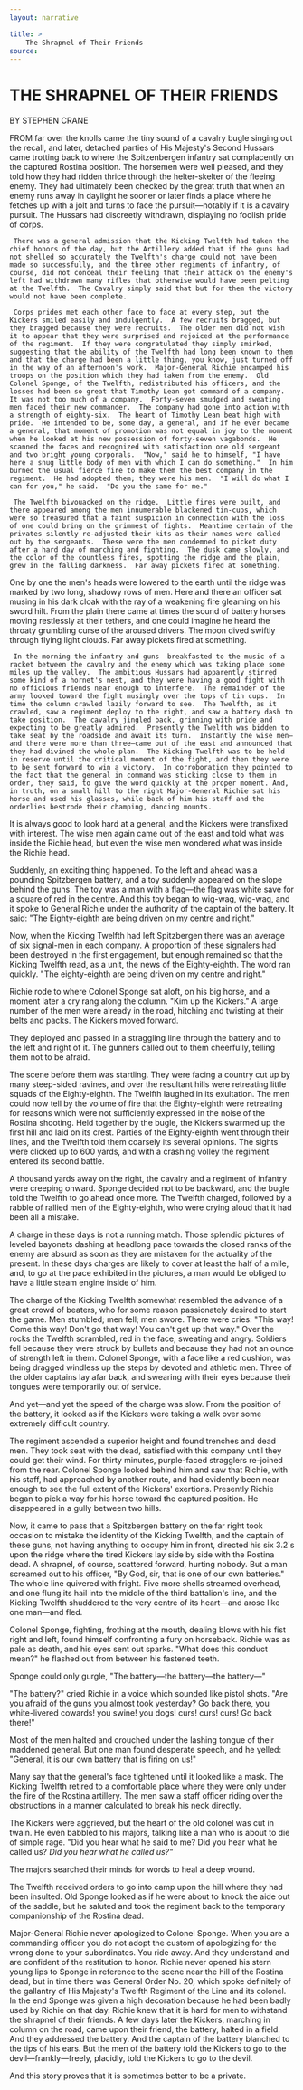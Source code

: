 ```yaml
---
layout: narrative

title: >
    The Shrapnel of Their Friends
source: 
---
```


         	 
# THE SHRAPNEL OF THEIR FRIENDS
 BY STEPHEN CRANE

  FROM far over the knolls came the tiny sound of a cavalry bugle singing out the recall, and later, detached parties of His Majesty's Second Hussars came trotting back to where the Spitzenbergen infantry sat complacently on the captured Rostina position.  The horsemen were well pleased, and they told how they had ridden thrice through the helter-skelter of the fleeing enemy.  They had ultimately been checked by the great truth that when an enemy runs away in daylight he sooner or later finds a place where he fetches up with a jolt and turns to face the pursuit—notably if it is a cavalry pursuit.  The Hussars had discreetly withdrawn, displaying no foolish pride of corps.

     There was a general admission that the Kicking Twelfth had taken the chief honors of the day, but the Artillery added that if the guns had not shelled so accurately the Twelfth's charge could not have been made so successfully, and the three other regiments of infantry, of course, did not conceal their feeling that their attack on the enemy's left had withdrawn many rifles that otherwise would have been pelting at the Twelfth.  The Cavalry simply said that but for them the victory would not have been complete.

     Corps prides met each other face to face at every step, but the Kickers smiled easily and indulgently.  A few recruits bragged, but they bragged because they were recruits.  The older men did not wish it to appear that they were surprised and rejoiced at the performance of the regiment.  If they were congratulated they simply smirked, suggesting that the ability of the Twelfth had long been known to them and that the charge had been a little thing, you know, just turned off in the way of an afternoon's work.  Major-General Richie encamped his troops on the position which they had taken from the enemy.  Old Colonel Sponge, of the Twelfth, redistributed his officers, and the losses had been so great that Timothy Lean got command of a company.  It was not too much of a company.  Forty-seven smudged and sweating men faced their new commander.  The company had gone into action with a strength of eighty-six.  The heart of Timothy Lean beat high with pride.  He intended to be, some day, a general, and if he ever became a general, that moment of promotion was not equal in joy to the moment when he looked at his new possession of forty-seven vagabonds.  He scanned the faces and recognized with satisfaction one old sergeant and two bright young corporals.  "Now," said he to himself, "I have here a snug little body of men with which I can do something."  In him burned the usual fierce fire to make them the best company in the regiment.  He had adopted them; they were his men.  "I will do what I can for you," he said.  "Do you the same for me."

     The Twelfth bivouacked on the ridge.  Little fires were built, and there appeared among the men innumerable blackened tin-cups, which were so treasured that a faint suspicion in connection with the loss of one could bring on the grimmest of fights.  Meantime certain of the privates silently re-adjusted their kits as their names were called out by the sergeants.  These were the men condemned to picket duty after a hard day of marching and fighting.  The dusk came slowly, and the color of the countless fires, spotting the ridge and the plain, grew in the falling darkness.  Far away pickets fired at something.

 One by one the men's heads were lowered to the earth until the ridge was marked by two long, shadowy rows of men.  Here and there an officer sat musing in his dark cloak with the ray of a weakening fire gleaming on his sword hilt.  From the plain there came at times the sound of battery horses moving restlessly at their tethers, and one could imagine he heard the throaty grumbling curse of the aroused drivers.  The moon dived swiftly through flying light clouds.  Far away pickets fired at something.

     In the morning the infantry and guns  breakfasted to the music of a racket between the cavalry and the enemy which was taking place some miles up the valley.  The ambitious Hussars had apparently stirred some kind of a hornet's nest, and they were having a good fight with no officious friends near enough to interfere.  The remainder of the army looked toward the fight musingly over the tops of tin cups.  In time the column crawled lazily forward to see.  The Twelfth, as it crawled, saw a regiment deploy to the right, and saw a battery dash to take position.  The cavalry jingled back, grinning with pride and expecting to be greatly admired.  Presently the Twelfth was bidden to take seat by the roadside and await its turn.  Instantly the wise men—and there were more than three—came out of the east and announced that they had divined the whole plan.  The Kicking Twelfth was to be held in reserve until the critical moment of the fight, and then they were to be sent forward to win a victory.  In corroboration they pointed to the fact that the general in command was sticking close to them in order, they said, to give the word quickly at the proper moment. And, in truth, on a small hill to the right Major-General Richie sat his horse and used his glasses, while back of him his staff and the orderlies bestrode their champing, dancing mounts.

 It is always good to look hard at a general, and the Kickers were transfixed with interest.  The wise men again came out of the east and told what was inside the Richie head, but even the wise men wondered what was inside the Richie head. 

Suddenly, an exciting thing happened.  To the left and ahead was a pounding Spitzbergen battery, and a toy suddenly appeared on the slope behind the guns.  The toy was a man with a flag—the flag was white save for a square of red in the centre.  And this toy began to wig-wag, wig-wag, and it spoke to General Richie under the authority of the captain of the battery.  It said: "The Eighty-eighth are being driven on my centre and right." 

Now, when the Kicking Twelfth had left Spitzbergen there was an average of six signal-men in each company.  A proportion of these signalers had been destroyed in the first engagement, but enough remained so that the Kicking Twelfth read, as a unit, the news of the Eighty-eighth.  The word ran quickly.  "The eighty-eighth are being driven on my centre and right." 

Richie rode to where Colonel Sponge sat aloft, on his big horse, and a moment later a cry rang along the column.  "Kim up the Kickers."  A large number of the men were already in the road, hitching and twisting at their belts and packs.  The Kickers moved forward. 

They deployed and passed in a straggling line through the battery and to the left and right of it.  The gunners called out to them cheerfully, telling them not to be afraid. 

The scene before them was startling.  They were facing a country cut up by many steep-sided ravines, and over the resultant hills were retreating little squads of the Eighty-eighth.  The Twelfth laughed in its exultation.  The men could now tell by the volume of fire that the Eighty-eighth were retreating for reasons which were not sufficiently expressed in the noise of the Rostina shooting. Held together by the bugle, the Kickers swarmed up the first hill and laid on its crest.  Parties of the Eighty-eighth went through their lines, and the Twelfth told them coarsely its several opinions.  The sights were clicked up to 600 yards, and with a crashing volley the regiment entered its second battle. 

A thousand yards away on the right, the cavalry and a regiment of infantry were creeping onward.  Sponge decided not to be backward, and the bugle told the Twelfth to go ahead once more. The Twelfth charged, followed by a rabble of rallied men of the Eighty-eighth, who were crying aloud that it had been all a mistake. 

A charge in these days is not a running match.  Those splendid pictures of leveled bayonets dashing at headlong pace towards the closed ranks of the enemy are absurd as soon as they are mistaken for the actuality of the present.  In these days charges are likely to cover at least the half of a mile, and, to go at the pace exhibited in the pictures, a man would be obliged to have a little steam engine inside of him. 

The charge of the Kicking Twelfth somewhat resembled the advance of a great crowd of beaters, who for some reason passionately desired to start the game.  Men stumbled; men fell; men swore.  There were cries: "This way!  Come this way!  Don't go that way!  You can't get up that way."  Over the rocks the Twelfth scrambled, red in the face, sweating and angry.  Soldiers fell because they were struck by bullets and because they had not an ounce of strength left in them.  Colonel Sponge, with a face like a red cushion, was being dragged windless up the steps by devoted and athletic men.  Three of the older captains lay afar back, and  swearing with their eyes because their tongues were temporarily out of service. 

And yet—and yet the speed of the charge was slow.  From the position of the battery, it looked as if the Kickers were taking a walk over some extremely difficult country. 

The regiment ascended a superior height and found trenches and dead men.  They took seat with the dead, satisfied with this company until they could get their wind.  For thirty minutes, purple-faced stragglers re-joined from the rear.  Colonel Sponge looked behind him and saw that Richie, with his staff, had approached by another route, and had evidently been near enough to see the full extent of the Kickers' exertions.  Presently Richie began to pick a way for his horse toward the captured position.  He disappeared in a gully between two hills. 

Now, it came to pass that a Spitzbergen battery on the far right took occasion to mistake the identity of the Kicking Twelfth, and the captain of these guns, not having anything to occupy him in front, directed his six 3.2's upon the ridge where the tired Kickers lay side by side with the Rostina dead.  A shrapnel, of course, scattered forward, hurting nobody.  But a man screamed out to his officer, "By God, sir, that is one of our own batteries."  The whole line quivered with fright.  Five more shells streamed overhead, and one flung its hail into the middle of the third battalion's line, and the Kicking Twelfth shuddered to the very centre of its heart—and arose like one man—and fled. 

Colonel Sponge, fighting, frothing at the mouth, dealing blows with his fist right and left, found himself confronting a fury on horseback.  Richie was as pale as death, and his eyes sent out sparks.  "What does this conduct mean?" he flashed out from between his fastened teeth. 

Sponge could only gurgle, "The battery—the battery—the battery—" 

"The battery?" cried Richie in a voice which sounded like pistol shots.  "Are you afraid of the guns you almost took yesterday? Go back there, you white-livered cowards! you swine! you dogs! curs! curs! curs!  Go back there!" 

Most of the men halted and crouched under the lashing tongue of their maddened general.  But one man found desperate speech, and he yelled: "General, it is our own battery that is firing on us!" 

Many say that the general's face tightened until it looked like a mask.  The Kicking Twelfth retired to a comfortable place where they were only under the fire of the Rostina artillery.  The men saw a staff officer riding over the obstructions in a manner calculated to break his neck directly. 

The Kickers were aggrieved, but the heart of the old colonel was cut in twain.  He even babbled to his majors, talking like a man who is about to die of simple rage.  "Did you hear what he said to me?  Did you hear what he called us?  *Did you hear what he called us?"* 

The majors searched their minds for words to heal a deep wound. 

The Twelfth received orders to go into camp upon the hill where they had been insulted.  Old Sponge looked as if he were about to knock the aide out of the saddle, but he saluted and took the regiment back to the temporary companionship of the Rostina dead. 

Major-General Richie never apologized to Colonel Sponge. When you are a commanding officer you do not adopt the custom of apologizing for the wrong done to your subordinates.  You ride away.  And they understand and are confident of the restitution to honor.  Richie never opened his stern young lips to Sponge in reference to the scene near the hill of the Rostina dead, but in time there was General Order No. 20, which spoke definitely of the gallantry of His Majesty's Twelfth Regiment of the Line and its colonel.  In the end Sponge was given a high decoration because he had been badly used by Richie on that day.  Richie knew that it is hard for men to withstand the shrapnel of their friends.  A few days later the Kickers, marching in column on the road, came upon their friend, the battery, halted in a field.  And they addressed the battery. And the captain of the battery blanched to the tips of his ears.  But the men of the battery told the Kickers to go to the devil—frankly—freely, placidly, told the Kickers to go to the devil. 

And this story proves that it is sometimes better to be a private.

    